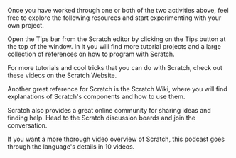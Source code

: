 Once you have worked through one or both of the two activities above, feel free to explore the following resources and start experimenting with your own project.

Open the Tips bar from the Scratch editor by clicking on the Tips button at the top of the window. In it you will find more tutorial projects and a large collection of references on how to program with Scratch.

For more tutorials and cool tricks that you can do with Scratch, check out these videos on the Scratch Website.

Another great reference for Scratch is the Scratch Wiki, where you will find explanations of Scratch's components and how to use them.

Scratch also provides a great online community for sharing ideas and finding help. Head to the Scratch discussion boards and join the conversation.

If you want a more thorough video overview of Scratch, this podcast goes through the language's details in 10 videos.

